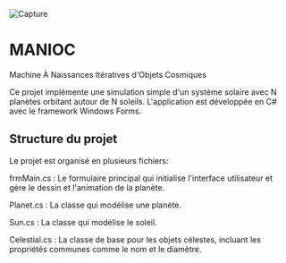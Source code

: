 ![Capture](https://github.com/ismaelgiovannetti/MANIOC/assets/115568732/f738351a-1777-4860-bd61-f5602f3ac26d)

# MANIOC
Machine À Naissances Itératives d'Objets Cosmiques

Ce projet implémente une simulation simple d'un système solaire avec N planètes orbitant autour de N soleils. L'application est développée en C# avec le framework Windows Forms.

## Structure du projet
Le projet est organisé en plusieurs fichiers:

frmMain.cs : Le formulaire principal qui initialise l'interface utilisateur et gère le dessin et l'animation de la planète.

Planet.cs : La classe qui modélise une planète.

Sun.cs : La classe qui modélise le soleil.

Celestial.cs : La classe de base pour les objets célestes, incluant les propriétés communes comme le nom et le diamètre.
